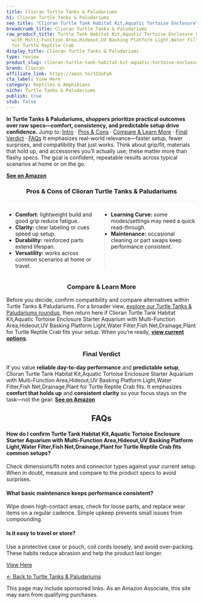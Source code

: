 ```yaml
---
title: Clioran Turtle Tanks & Paludariums
h1: Clioran Turtle Tanks & Paludariums
seo_title: "Clioran Turtle Tank Habitat Kit,Aquatic Tortoise Enclosure\u2026"
breadcrumb_title: Clioran Turtle Tanks & Paludariums
raw_product_title: Turtle Tank Habitat Kit,Aquatic Tortoise Enclosure Starter Aquarium
  with Multi-Function Area,Hideout,UV Basking Platform Light,Water Filter,Fish Net,Drainage,Plant
  for Turtle Reptile Crab
display_title: Clioran Turtle Tanks & Paludariums
type: review
product_slug: clioran-turtle-tank-habitat-kit-aquatic-tortoise-enclosure-starter-aqua-f79e5c85
brand: Clioran
affiliate_link: https://amzn.to/3IUuFy6
cta_label: View Here
category: Reptiles & Amphibians
niche: Turtle Tanks & Paludariums
publish: true
stub: false
---
```


<div id="intro" class="full-width"><p><strong>In Turtle Tanks & Paludariums, shoppers prioritize practical outcomes over raw specs&mdash;comfort, consistency, and predictable setup drive confidence.</strong> Jump to: <a href="#intro">Intro</a> · <a href="#pros-cons">Pros &amp; Cons</a> · <a href="#compare-more">Compare &amp; Learn More</a> · <a href="#verdict">Final Verdict</a> · <a href="#faqs">FAQs</a> It emphasizes real-world relevance&mdash;faster setup, fewer surprises, and compatibility that just works. Think about grip/fit, materials that hold up, and accessories you’ll actually use; these matter more than flashy specs. The goal is confident, repeatable results across typical scenarios at home or on the go.</p><p><a href="https://amzn.to/3IUuFy6" rel="nofollow sponsored noopener" target="_blank"><strong>See on Amazon</strong></a></p></div>
<h3 id="pros-cons" style="text-align:center;">Pros &amp; Cons of Clioran Turtle Tanks & Paludariums</h3>
<div class="pc-grid" style="display:grid;grid-template-columns:1fr 1fr;gap:16px;border-top:1px solid #e5e7eb;padding-top:12px;">
  <ul>
    <li><strong>Comfort:</strong> lightweight build and good grip reduce fatigue.</li>
    <li><strong>Clarity:</strong> clear labeling or cues speed up setup.</li>
    <li><strong>Durability:</strong> reinforced parts extend lifespan.</li>
    <li><strong>Versatility:</strong> works across common scenarios at home or travel.</li>
  </ul>
  <ul style="border-left:1px solid #e5e7eb;padding-left:16px;">
    <li><strong>Learning Curve:</strong> some modes/settings may need a quick read-through.</li>
    <li><strong>Maintenance:</strong> occasional cleaning or part swaps keep performance consistent.</li>
  </ul>
</div>


<h3 id="compare-more" style="text-align:center;">Compare &amp; Learn More</h3>
<p>Before you decide, confirm compatibility and compare alternatives within Turtle Tanks & Paludariums. For a broader view, <a href="#">explore our Turtle Tanks & Paludariums roundup</a>, then return here if Clioran Turtle Tank Habitat Kit,Aquatic Tortoise Enclosure Starter Aquarium with Multi-Function Area,Hideout,UV Basking Platform Light,Water Filter,Fish Net,Drainage,Plant for Turtle Reptile Crab fits your setup. When you’re ready, <a href="https://amzn.to/3IUuFy6" rel="nofollow sponsored noopener" target="_blank"><strong>view current options</strong></a>.</p>

<h3 id="verdict" style="text-align:center;">Final Verdict</h3>
<p>If you value <strong>reliable day-to-day performance</strong> and <strong>predictable setup</strong>, Clioran Turtle Tank Habitat Kit,Aquatic Tortoise Enclosure Starter Aquarium with Multi-Function Area,Hideout,UV Basking Platform Light,Water Filter,Fish Net,Drainage,Plant for Turtle Reptile Crab fits. It emphasizes <strong>comfort that holds up</strong> and <strong>consistent clarity</strong> so your focus stays on the task&mdash;not the gear. <a href="https://amzn.to/3IUuFy6" rel="nofollow sponsored noopener" target="_blank"><strong>See on Amazon</strong></a></p>

<h2 id="faqs" style="text-align:center;">FAQs</h2>
<h4><strong>How do I confirm Turtle Tank Habitat Kit,Aquatic Tortoise Enclosure Starter Aquarium with Multi-Function Area,Hideout,UV Basking Platform Light,Water Filter,Fish Net,Drainage,Plant for Turtle Reptile Crab fits common setups?</strong></h4>
<p>Check dimensions/fit notes and connector types against your current setup. When in doubt, measure and compare to the product specs to avoid surprises.</p>
<h4><strong>What basic maintenance keeps performance consistent?</strong></h4>
<p>Wipe down high-contact areas, check for loose parts, and replace wear items on a regular cadence. Simple upkeep prevents small issues from compounding.</p>
<h4><strong>Is it easy to travel or store?</strong></h4>
<p>Use a protective case or pouch, coil cords loosely, and avoid over-packing. These habits reduce abrasion and help the product last longer.</p>

<p><a class="btn" href="https://amzn.to/3IUuFy6" target="_blank" rel="nofollow sponsored noopener">View Here</a></p>
<p><a href="/roundups/reptiles-amphibians/turtle-tanks-paludariums/">← Back to Turtle Tanks & Paludariums</a></p>
<aside class="disclosure">This page may include sponsored links. As an Amazon Associate, this site may earn from qualifying purchases.</aside>
